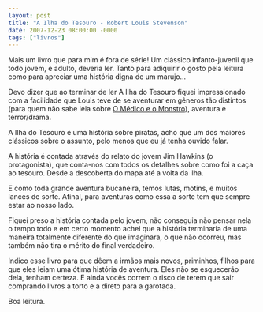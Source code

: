 ```yaml
---
layout: post
title: "A Ilha do Tesouro - Robert Louis Stevenson"
date: 2007-12-23 08:00:00 -0000
tags: ["livros"]
---
```

Mais um livro que para mim é fora de série! Um clássico infanto-juvenil que todo jovem, e adulto, deveria ler. Tanto para adiquirir o gosto pela leitura como para apreciar uma história digna de um marujo...

Devo dizer que ao terminar de ler A Ilha do Tesouro fiquei impressionado com a facilidade que Louis teve de se aventurar em gêneros tão distintos (para quem não sabe leia sobre <a href="http://historiasparaler.blogspot.com/2007/11/o-estranho-caso-de-dr-jeckyll-e-mr-hyde.html" class="linkum">O Médico e o Monstro</a>), aventura e terror/drama.

A Ilha do Tesouro é uma história sobre piratas, acho que um dos maiores clássicos sobre o assunto, pelo menos que eu já tenha ouvido falar.

A história é contada através do relato do jovem Jim Hawkins (o protagonista), que conta-nos com todos os detalhes sobre como foi a caça ao tesouro. Desde a descoberta do mapa até a volta da ilha.

E como toda grande aventura bucaneira, temos lutas, motins, e muitos lances de sorte. Afinal, para aventuras como essa a sorte tem que sempre estar ao nosso lado.

Fiquei preso a história contada pelo jovem, não conseguia não pensar nela o tempo todo e em certo momento achei que a história terminaria de uma maneira totalmente diferente do que imaginara, o que não ocorreu, mas também não tira o mérito do final verdadeiro.

Indico esse livro para que dêem a irmãos mais novos, priminhos, filhos para que eles leiam uma ótima história de aventura. Eles não se esquecerão dela, tenham certeza. E ainda vocês correm o risco de terem que sair comprando livros a torto e a direto para a garotada.

Boa leitura.